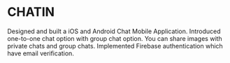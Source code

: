 # CHATIN
Designed and built a iOS and Android Chat Mobile Application.
Introduced one-to-one chat option with group chat option.
You can share images with private chats and group chats.
Implemented Firebase authentication which have email verification.
